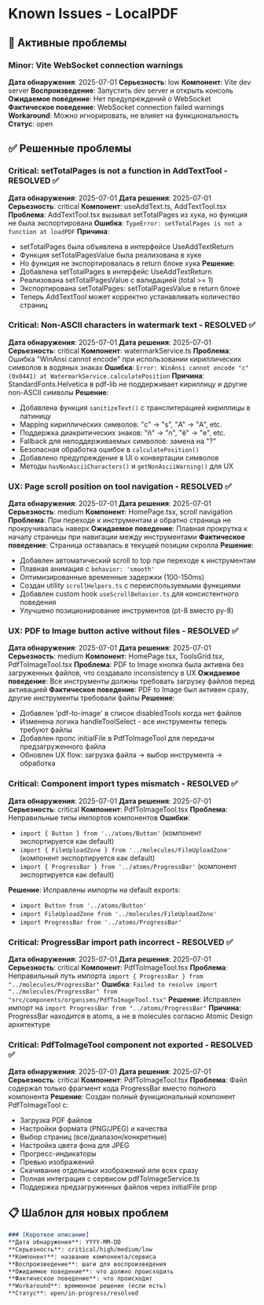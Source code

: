 # Known Issues - LocalPDF

## 🐛 Активные проблемы

### Minor: Vite WebSocket connection warnings
**Дата обнаружения**: 2025-07-01
**Серьезность**: low
**Компонент**: Vite dev server
**Воспроизведение**: Запустить dev server и открыть консоль
**Ожидаемое поведение**: Нет предупреждений о WebSocket
**Фактическое поведение**: WebSocket connection failed warnings
**Workaround**: Можно игнорировать, не влияет на функциональность
**Статус**: open

## ✅ Решенные проблемы

### Critical: setTotalPages is not a function in AddTextTool - RESOLVED ✅
**Дата обнаружения**: 2025-07-01
**Дата решения**: 2025-07-01
**Серьезность**: critical
**Компонент**: useAddText.ts, AddTextTool.tsx
**Проблема**: AddTextTool.tsx вызывал setTotalPages из хука, но функция не была экспортирована
**Ошибка**: `TypeError: setTotalPages is not a function at loadPDF`
**Причина**: 
- setTotalPages была объявлена в интерфейсе UseAddTextReturn
- Функция setTotalPagesValue была реализована в хуке
- Но функция не экспортировалась в return блоке хука
**Решение**:
- Добавлена setTotalPages в интерфейс UseAddTextReturn
- Реализована setTotalPagesValue с валидацией (total >= 1)
- Экспортирована setTotalPages: setTotalPagesValue в return блоке
- Теперь AddTextTool может корректно устанавливать количество страниц

### Critical: Non-ASCII characters in watermark text - RESOLVED ✅
**Дата обнаружения**: 2025-07-01
**Дата решения**: 2025-07-01
**Серьезность**: critical
**Компонент**: watermarkService.ts
**Проблема**: Ошибка "WinAnsi cannot encode" при использовании кириллических символов в водяных знаках
**Ошибка**: `Error: WinAnsi cannot encode "с" (0x0441) at WatermarkService.calculatePosition`
**Причина**: StandardFonts.Helvetica в pdf-lib не поддерживает кириллицу и другие non-ASCII символы
**Решение**:
- Добавлена функция `sanitizeText()` с транслитерацией кириллицы в латиницу
- Mapping кириллических символов: "с" → "s", "А" → "A", etc.
- Поддержка диакритических знаков: "ñ" → "n", "ë" → "e", etc.
- Fallback для неподдерживаемых символов: замена на "?"
- Безопасная обработка ошибок в `calculatePosition()`
- Добавлено предупреждение в UI о конвертации символов
- Методы `hasNonAsciiCharacters()` и `getNonAsciiWarning()` для UX

### UX: Page scroll position on tool navigation - RESOLVED ✅
**Дата обнаружения**: 2025-07-01
**Дата решения**: 2025-07-01
**Серьезность**: medium
**Компонент**: HomePage.tsx, scroll navigation
**Проблема**: При переходе к инструментам и обратно страница не прокручивалась наверх
**Ожидаемое поведение**: Плавная прокрутка к началу страницы при навигации между инструментами
**Фактическое поведение**: Страница оставалась в текущей позиции скролла
**Решение**:
- Добавлен автоматический scroll to top при переходе к инструментам
- Плавная анимация с `behavior: 'smooth'`
- Оптимизированные временные задержки (100-150ms)
- Создан utility `scrollHelpers.ts` с переиспользуемыми функциями
- Добавлен custom hook `useScrollBehavior.ts` для консистентного поведения
- Улучшено позиционирование инструментов (pt-8 вместо py-8)

### UX: PDF to Image button active without files - RESOLVED ✅
**Дата обнаружения**: 2025-07-01
**Дата решения**: 2025-07-01
**Серьезность**: medium
**Компонент**: HomePage.tsx, ToolsGrid.tsx, PdfToImageTool.tsx
**Проблема**: PDF to Image кнопка была активна без загруженных файлов, что создавало inconsistency в UX
**Ожидаемое поведение**: Все инструменты должны требовать загрузку файлов перед активацией
**Фактическое поведение**: PDF to Image был активен сразу, другие инструменты требовали файлы
**Решение**: 
- Добавлен 'pdf-to-image' в список disabledTools когда нет файлов
- Изменена логика handleToolSelect - все инструменты теперь требуют файлы
- Добавлен пропс initialFile в PdfToImageTool для передачи предзагруженного файла
- Обновлен UX flow: загрузка файла → выбор инструмента → обработка

### Critical: Component import types mismatch - RESOLVED ✅
**Дата обнаружения**: 2025-07-01
**Дата решения**: 2025-07-01
**Серьезность**: critical
**Компонент**: PdfToImageTool.tsx
**Проблема**: Неправильные типы импортов компонентов
**Ошибки**: 
- `import { Button } from '../atoms/Button'` (компонент экспортируется как default)
- `import { FileUploadZone } from '../molecules/FileUploadZone'` (компонент экспортируется как default)
- `import { ProgressBar } from '../atoms/ProgressBar'` (компонент экспортируется как default)

**Решение**: Исправлены импорты на default exports:
- `import Button from '../atoms/Button'`
- `import FileUploadZone from '../molecules/FileUploadZone'`
- `import ProgressBar from '../atoms/ProgressBar'`

### Critical: ProgressBar import path incorrect - RESOLVED ✅
**Дата обнаружения**: 2025-07-01
**Дата решения**: 2025-07-01
**Серьезность**: critical
**Компонент**: PdfToImageTool.tsx
**Проблема**: Неправильный путь импорта `import { ProgressBar } from "../molecules/ProgressBar"`
**Ошибка**: `Failed to resolve import "../molecules/ProgressBar" from "src/components/organisms/PdfToImageTool.tsx"`
**Решение**: Исправлен импорт на `import ProgressBar from "../atoms/ProgressBar"`
**Причина**: ProgressBar находится в atoms, а не в molecules согласно Atomic Design архитектуре

### Critical: PdfToImageTool component not exported - RESOLVED ✅
**Дата обнаружения**: 2025-07-01
**Дата решения**: 2025-07-01
**Серьезность**: critical
**Компонент**: PdfToImageTool.tsx
**Проблема**: Файл содержал только фрагмент кода ProgressBar вместо полного компонента
**Решение**: Создан полный функциональный компонент PdfToImageTool с:
- Загрузка PDF файлов
- Настройки формата (PNG/JPEG) и качества
- Выбор страниц (все/диапазон/конкретные)
- Настройка цвета фона для JPEG
- Прогресс-индикаторы
- Превью изображений
- Скачивание отдельных изображений или всех сразу
- Полная интеграция с сервисом pdfToImageService.ts
- Поддержка предзагруженных файлов через initialFile prop

## 📋 Шаблон для новых проблем

```markdown
### [Короткое описание]
**Дата обнаружения**: YYYY-MM-DD
**Серьезность**: critical/high/medium/low
**Компонент**: название компонента/сервиса
**Воспроизведение**: шаги для воспроизведения
**Ожидаемое поведение**: что должно происходить
**Фактическое поведение**: что происходит
**Workaround**: временное решение (если есть)
**Статус**: open/in-progress/resolved
```